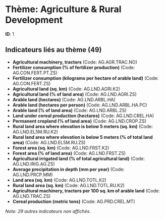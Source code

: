 # Thème: Agriculture & Rural Development

**ID**: 1

## Indicateurs liés au thème (49)

- **Agricultural machinery, tractors** (Code: AG.AGR.TRAC.NO)
- **Fertilizer consumption (% of fertilizer production)** (Code: AG.CON.FERT.PT.ZS)
- **Fertilizer consumption (kilograms per hectare of arable land)** (Code: AG.CON.FERT.ZS)
- **Agricultural land (sq. km)** (Code: AG.LND.AGRI.K2)
- **Agricultural land (% of land area)** (Code: AG.LND.AGRI.ZS)
- **Arable land (hectares)** (Code: AG.LND.ARBL.HA)
- **Arable land (hectares per person)** (Code: AG.LND.ARBL.HA.PC)
- **Arable land (% of land area)** (Code: AG.LND.ARBL.ZS)
- **Land under cereal production (hectares)** (Code: AG.LND.CREL.HA)
- **Permanent cropland (% of land area)** (Code: AG.LND.CROP.ZS)
- **Rural land area where elevation is below 5 meters (sq. km)** (Code: AG.LND.EL5M.RU.K2)
- **Rural land area where elevation is below 5 meters (% of total land area)** (Code: AG.LND.EL5M.RU.ZS)
- **Forest area (sq. km)** (Code: AG.LND.FRST.K2)
- **Forest area (% of land area)** (Code: AG.LND.FRST.ZS)
- **Agricultural irrigated land (% of total agricultural land)** (Code: AG.LND.IRIG.AG.ZS)
- **Average precipitation in depth (mm per year)** (Code: AG.LND.PRCP.MM)
- **Land area (sq. km)** (Code: AG.LND.TOTL.K2)
- **Rural land area (sq. km)** (Code: AG.LND.TOTL.RU.K2)
- **Agricultural machinery, tractors per 100 sq. km of arable land** (Code: AG.LND.TRAC.ZS)
- **Cereal production (metric tons)** (Code: AG.PRD.CREL.MT)

*Note: 29 autres indicateurs non affichés.*
